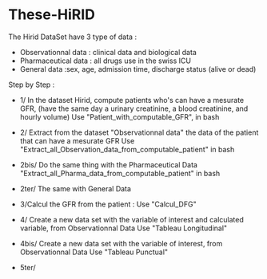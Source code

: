 # These-HiRID

The Hirid DataSet have 3 type of data :

-  Observationnal data : clinical data and biological data
-  Pharmaceutical data : all drugs use in the swiss ICU
-  General data :sex, age, admission time, discharge status (alive or dead)

Step by Step : 

- 1/ In the dataset Hirid, compute patients who's can have a mesurate GFR, (have the same day a urinary creatinine, a blood creatinine, and hourly volume) 
Use "Patient_with_computable_GFR", in bash 

- 2/ Extract from the dataset "Observationnal data" the data of the patient that can have a mesurate GFR 
Use "Extract_all_Observation_data_from_computable_patient" in bash

- 2bis/ Do the same thing with the Pharmaceutical Data
"Extract_all_Pharma_data_from_computable_patient" in bash

- 2ter/ The same with General Data

- 3/Calcul the GFR from the patient :
Use "Calcul_DFG"

- 4/ Create a new data set with the variable of interest and calculated variable, from Observationnal Data
Use "Tableau Longitudinal"

- 4bis/ Create a new data set with the variable of interest, from Observationnal Data
Use "Tableau Punctual"

- 5ter/ 
